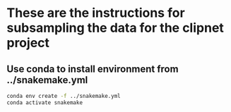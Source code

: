 # These are the instructions for subsampling the data for the clipnet project

## Use conda to install environment from ../snakemake.yml

```bash
conda env create -f ../snakemake.yml
conda activate snakemake
```

